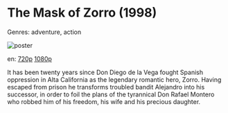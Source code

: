 # The Mask of Zorro (1998)

Genres: adventure, action

![poster](http://image.tmdb.org/t/p/w500/eh59q4ksXDQc97s52FUUQOkE8Th.jpg)

en:
  [720p](magnet:?xt=urn:btih:38498C5CEEC8DEA09BEA42821E060D27764594FC&tr=udp://glotorrents.pw:6969/announce&tr=udp://tracker.opentrackr.org:1337/announce&tr=udp://torrent.gresille.org:80/announce&tr=udp://tracker.openbittorrent.com:80&tr=udp://tracker.coppersurfer.tk:6969&tr=udp://tracker.leechers-paradise.org:6969&tr=udp://p4p.arenabg.ch:1337&tr=udp://tracker.internetwarriors.net:1337)
  [1080p](magnet:?xt=urn:btih:3B0F01C8A070C82D120E8BE505F847561E7A4CB8&tr=udp://glotorrents.pw:6969/announce&tr=udp://tracker.opentrackr.org:1337/announce&tr=udp://torrent.gresille.org:80/announce&tr=udp://tracker.openbittorrent.com:80&tr=udp://tracker.coppersurfer.tk:6969&tr=udp://tracker.leechers-paradise.org:6969&tr=udp://p4p.arenabg.ch:1337&tr=udp://tracker.internetwarriors.net:1337)
  


It has been twenty years since Don Diego de la Vega fought Spanish oppression in Alta California as the legendary romantic hero, Zorro. Having escaped from prison he transforms troubled bandit Alejandro into his successor, in order to foil the plans of the tyrannical Don Rafael Montero who robbed him of his freedom, his wife and his precious daughter.